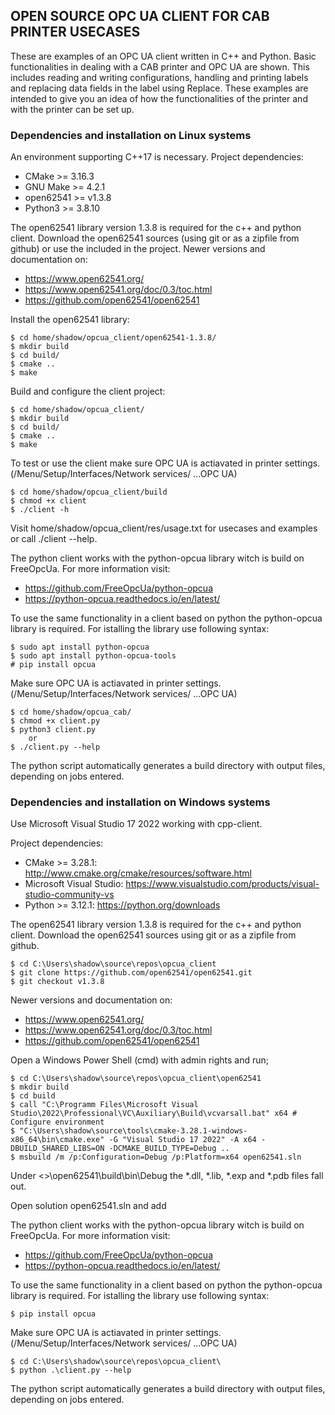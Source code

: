 ## OPEN SOURCE OPC UA CLIENT FOR CAB PRINTER USECASES

These are examples of an OPC UA client written in C++ and Python. Basic functionalities in 
dealing with a CAB printer and OPC UA are shown. This includes reading and writing configurations, 
handling and printing labels and replacing data fields in the label using Replace. These examples 
are intended to give you an idea of how the functionalities of the printer and with the printer 
can be set up.

### Dependencies and installation on Linux systems

An environment supporting C++17 is necessary. Project dependencies:
 * CMake >= 3.16.3
 * GNU Make >= 4.2.1
 * open62541 >= v1.3.8
 * Python3 >= 3.8.10 

The open62541 library version 1.3.8 is required for the c++ and python client. 
Download the open62541 sources (using git or as a zipfile from github) or use the included in the project. 
Newer versions and documentation on:
 * https://www.open62541.org/
 * https://www.open62541.org/doc/0.3/toc.html
 * https://github.com/open62541/open62541

Install the open62541 library:

    $ cd home/shadow/opcua_client/open62541-1.3.8/
    $ mkdir build
    $ cd build/
    $ cmake ..
    $ make

Build and configure the client project:

    $ cd home/shadow/opcua_client/
    $ mkdir build 
    $ cd build/
    $ cmake ..
    $ make

To test or use the client make sure OPC UA is actiavated in printer settings. 
(/Menu/Setup/Interfaces/Network services/ ...OPC UA)

    $ cd home/shadow/opcua_client/build
    $ chmod +x client
    $ ./client -h

Visit home/shadow/opcua_client/res/usage.txt for usecases and examples or call ./client --help.

The python client works with the python-opcua library witch is build 
on FreeOpcUa. For more information visit:
 * https://github.com/FreeOpcUa/python-opcua
 * https://python-opcua.readthedocs.io/en/latest/

To use the same functionality in a client based on python the python-opcua library is required.
For istalling the library use following syntax:

    $ sudo apt install python-opcua 
    $ sudo apt install python-opcua-tools
    # pip install opcua

Make sure OPC UA is actiavated in printer settings. 
(/Menu/Setup/Interfaces/Network services/ ...OPC UA)

    $ cd home/shadow/opcua_cab/
    $ chmod +x client.py
    $ python3 client.py 
        or
    $ ./client.py --help

The python script automatically generates a build directory with output files, depending on jobs entered.

### Dependencies and installation on Windows systems

Use Microsoft Visual Studio 17 2022 working with cpp-client.

Project dependencies:
 * CMake >= 3.28.1: http://www.cmake.org/cmake/resources/software.html
 * Microsoft Visual Studio: https://www.visualstudio.com/products/visual-studio-community-vs
 * Python >= 3.12.1: https://python.org/downloads

The open62541 library version 1.3.8 is required for the c++ and python client. 
Download the open62541 sources using git or as a zipfile from github.
    
    $ cd C:\Users\shadow\source\repos\opcua_client
    $ git clone https://github.com/open62541/open62541.git
    $ git checkout v1.3.8

Newer versions and documentation on:
 * https://www.open62541.org/
 * https://www.open62541.org/doc/0.3/toc.html
 * https://github.com/open62541/open62541

Open a Windows Power Shell (cmd) with admin rights and run;

    $ cd C:\Users\shadow\source\repos\opcua_client\open62541
    $ mkdir build   
    $ cd build
    $ call "C:\Programm Files\Microsoft Visual Studio\2022\Professional\VC\Auxiliary\Build\vcvarsall.bat" x64 # Configure environment
    $ "C:\Users\shadow\source\tools\cmake-3.28.1-windows-x86_64\bin\cmake.exe" -G "Visual Studio 17 2022" -A x64 -DBUILD_SHARED_LIBS=ON -DCMAKE_BUILD_TYPE=Debug ..
    $ msbuild /m /p:Configuration=Debug /p:Platform=x64 open62541.sln

Under <>\open62541\build\bin\Debug the *.dll, *.lib, *.exp and *.pdb files fall out.

Open solution open62541.sln and add 


    















The python client works with the python-opcua library witch is build 
on FreeOpcUa. For more information visit:
 * https://github.com/FreeOpcUa/python-opcua
 * https://python-opcua.readthedocs.io/en/latest/

To use the same functionality in a client based on python the python-opcua library is required.
For istalling the library use following syntax:

    $ pip install opcua

Make sure OPC UA is actiavated in printer settings. 
(/Menu/Setup/Interfaces/Network services/ ...OPC UA)

    $ cd C:\Users\shadow\source\repos\opcua_client\
    $ python .\client.py --help

The python script automatically generates a build directory with output files, depending on jobs entered.

<!-- Eof -->